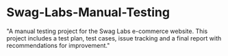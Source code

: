 # Swag-Labs-Manual-Testing
"A manual testing project for the Swag Labs e-commerce website. This project includes a test plan, test cases, issue tracking and a final report with recommendations for improvement."
